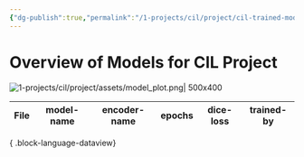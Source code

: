 ```yaml
---
{"dg-publish":true,"permalink":"/1-projects/cil/project/cil-trained-models/","tags":["eth/cil/project"],"created":"","updated":""}
---
```


# Overview of Models for CIL Project
![1-projects/cil/project/assets/model_plot.png| 500x400](/img/user/1-projects/cil/project/assets/model_plot.png)


| File | model-name | encoder-name | epochs | dice-loss | trained-by |
| ---- | ---------- | ------------ | ------ | --------- | ---------- |

{ .block-language-dataview}




